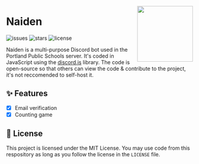 <img align="right" height=150 width=150 src="https://i.imgur.com/5sSGwH7.png" /></p>
# Naiden

![issues](https://img.shields.io/github/issues/nickhasoccured/naiden)
![stars](https://img.shields.io/github/stars/nickhasoccured/naiden)
![license](https://img.shields.io/github/license/nickhasoccured/naiden)

Naiden is a multi-purpose Discord bot used in the Portland Public Schools server. It's coded in JavaScript using the [discord.js](https://discord.js.org) library. The code is open-source so that others can view the code & contribute to the project, it's not reccomended to self-host it.

## ✨ Features
- [x] Email verification
- [x] Counting game

## 📜 License
This project is licensed under the MIT License. You may use code from this respository as long as you follow the license in the `LICENSE` file.
